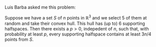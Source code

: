 Luis Barba asked me this problem:

Suppose we have a set $S$ of $n$ points in $\mathbb{R}^3$ and we select 5 of them at random and take their convex hull.   This hull has (up to) 6 supporting halfspaces.  Then there exists a $p>0$, indepedent of $n$, such that, with probability at least $p$, every supporting halfspace contains at least $3n/4$ points from $S$.
